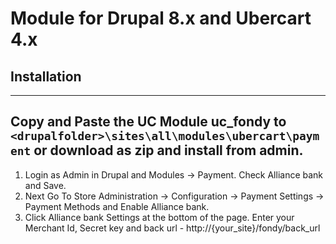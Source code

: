 # Module for Drupal 8.x and Ubercart 4.x

## Installation
----
Copy and Paste the UC Module
uc_fondy to ```<drupalfolder>\sites\all\modules\ubercart\payment```
or download as zip and install from admin.
----
1. Login as Admin in Drupal and Modules -> Payment. Check Alliance bank and Save.
2. Next Go To Store Administration -> Configuration -> Payment Settings -> Payment Methods and Enable Alliance bank.
3. Click Alliance bank Settings at the bottom of the page. Enter your Merchant Id, Secret key and back url - http://{your_site}/fondy/back_url